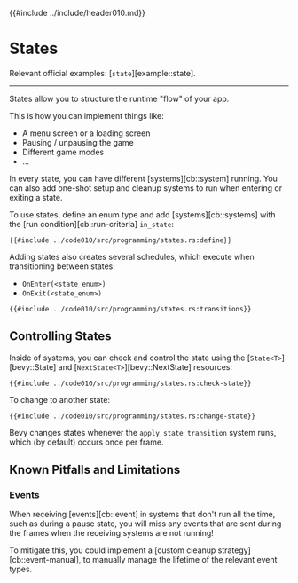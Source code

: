 {{#include ../include/header010.md}}

# States

Relevant official examples:
[`state`][example::state].

---

States allow you to structure the runtime "flow" of your app.

This is how you can implement things like:
 - A menu screen or a loading screen
 - Pausing / unpausing the game
 - Different game modes
 - …

In every state, you can have different [systems][cb::system] running. You
can also add one-shot setup and cleanup systems to run when entering or
exiting a state.

To use states, define an enum type and add [systems][cb::systems]
with the [run condition][cb::run-criteria] `in_state`:

```rust,no_run,noplayground
{{#include ../code010/src/programming/states.rs:define}}
```

Adding states also creates several schedules, which execute when transitioning
between states:
 - `OnEnter(<state_enum>)`
 - `OnExit(<state_enum>)`

```rust,no_run,noplayground
{{#include ../code010/src/programming/states.rs:transitions}}
```

## Controlling States

Inside of systems, you can check and control the state using the
[`State<T>`][bevy::State] and [`NextState<T>`][bevy::NextState] resources:

```rust,no_run,noplayground
{{#include ../code010/src/programming/states.rs:check-state}}
```

To change to another state:

```rust,no_run,noplayground
{{#include ../code010/src/programming/states.rs:change-state}}
```

Bevy changes states whenever the `apply_state_transition` system runs, which (by
default) occurs once per frame.

## Known Pitfalls and Limitations

### Events

When receiving [events][cb::event] in systems that don't run all the time, such
as during a pause state, you will miss any events that are sent during the
frames when the receiving systems are not running!

To mitigate this, you could implement a [custom cleanup
strategy][cb::event-manual], to manually manage the lifetime of the relevant
event types.
